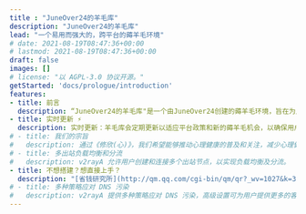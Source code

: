 ```yaml
---
title : "JuneOver24的羊毛库"
description: "JuneOver24的羊毛库"
lead: "一个易用而强大的，跨平台的薅羊毛环境"
# date: 2021-08-19T08:47:36+00:00
# lastmod: 2021-08-19T08:47:36+00:00
draft: false
images: []
# license: "以 AGPL-3.0 协议开源。"
getStarted: 'docs/prologue/introduction'
features: 
- title: 前言
  description: “JuneOver24的羊毛库"是一个由JuneOver24创建的薅羊毛环境，旨在为用户提供一种易用而强大的跨平台工具。这个羊毛库的目标是帮助用户在各种在线平台上获得优惠、折扣和奖励，以最大程度地节省他们的开支。
- title: 实时更新 ⚡️
  description: 实时更新：羊毛库会定期更新以适应平台政策和新的薅羊毛机会，以确保用户总是能够享受最新的优惠和折扣。
# - title: 我们的宗旨
#   description: 通过《修欣(心)》，我们希望能够推动心理健康的普及和关注，减少心理健康问题的社会负担，相信通过在线平台的便利性和可及性，更多的人将能够寻求心理支持，改善生活质量。
# - title: 多出站负载均衡和分流
#   description: v2rayA 允许用户创建和连接多个出站节点，以实现负载均衡及分流。
- title: 不想搭建？想直接上手？
  description: "[省钱研究所](http://qm.qq.com/cgi-bin/qm/qr?_wv=1027&k=36VSNgNsCaGc24aL1xGaUUxKRxmfpMQ9&authKey=i2dncJRiqcU7LwxlzMKwH4A5q89TK%2F0bisURqK2PoqaJ2ASpwQAbBHs6U0iaqP9z&noverify=0&group_code=1029597004) 是 JuneOver24 专为 懒人 搭建的一站式服务，直接食用即可。"
# - title: 多种策略应对 DNS 污染
#   description: v2rayA 提供多种策略应对 DNS 污染，高级设置可为用户提供更多的客制化定义。
---
```

